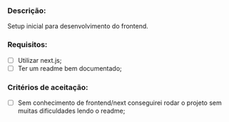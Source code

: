 ### Descrição:

Setup inicial para desenvolvimento do frontend.

### Requisitos:

- [ ]  Utilizar next.js;
- [ ]  Ter um readme bem documentado;

### Critérios de aceitação:

- [ ]  Sem conhecimento de frontend/next conseguirei rodar o projeto sem muitas dificuldades lendo o readme;
